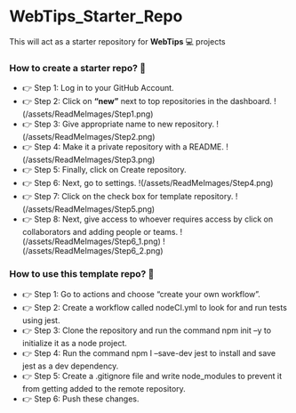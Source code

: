 # WebTips_Starter_Repo
This will act as a starter repository for **WebTips** 💻 projects

### How to create a starter repo? 🏁

- 👉 Step 1: Log in to your GitHub Account.
- 👉 Step 2: Click on **“new”** next to top repositories in the dashboard.
  !(/assets/ReadMeImages/Step1.png)
- 👉 Step 3: Give appropriate name to new repository.
  !(/assets/ReadMeImages/Step2.png)
- 👉 Step 4: Make it a private repository with a README.
  !(/assets/ReadMeImages/Step3.png)
- 👉 Step 5: Finally, click on Create repository.
- 👉 Step 6: Next, go to settings.
  !(/assets/ReadMeImages/Step4.png)
- 👉 Step 7:  Click on the check box for template repository.
  !(/assets/ReadMeImages/Step5.png)
- 👉 Step 8: Next, give access to whoever requires access by click on collaborators and adding people or teams.
  !(/assets/ReadMeImages/Step6_1.png)
  !(/assets/ReadMeImages/Step6_2.png)
 
### How to use this template repo? 🏁

- 👉 Step 1: Go to actions and choose “create your own workflow”.
- 👉 Step 2: Create a workflow called nodeCI.yml to look for and run tests using jest. 
- 👉 Step 3: Clone the repository and run the command npm init –y to initialize it as a node project.
- 👉 Step 4: Run the command npm I –save-dev jest to install and save jest as a dev dependency.
- 👉 Step 5: Create a .gitignore file and write node_modules to prevent it from getting added to the remote repository.
- 👉 Step 6: Push these changes.
